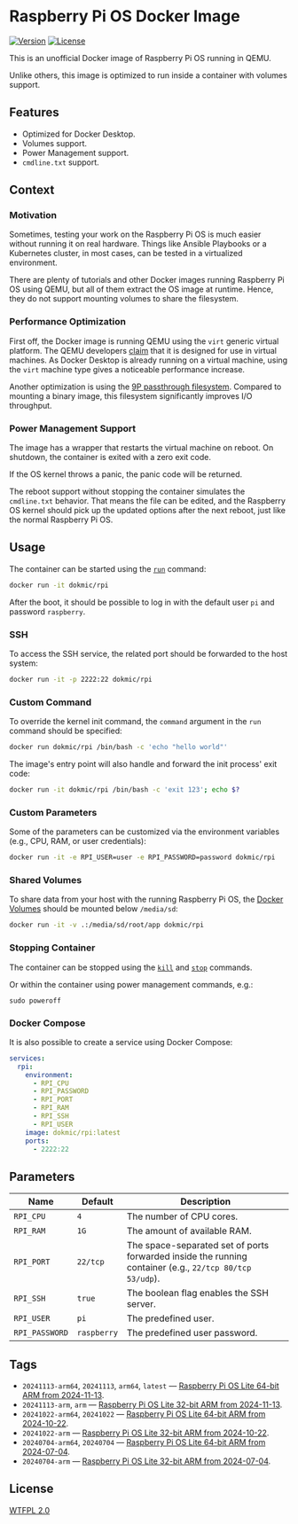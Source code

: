 # Raspberry Pi OS Docker Image
[![Version](https://img.shields.io/github/v/release/dokmic/docker-rpi?label=version)](https://github.com/dokmic/docker-rpi/releases/latest)
[![License][license-image]][license]

This is an unofficial Docker image of Raspberry Pi OS running in QEMU.

Unlike others, this image is optimized to run inside a container with volumes support.

## Features
- Optimized for Docker Desktop.
- Volumes support.
- Power Management support.
- `cmdline.txt` support.

## Context
### Motivation
Sometimes, testing your work on the Raspberry Pi OS is much easier without running it on real hardware.
Things like Ansible Playbooks or a Kubernetes cluster, in most cases, can be tested in a virtualized environment.

There are plenty of tutorials and other Docker images running Raspberry Pi OS using QEMU, but all of them extract the OS image at runtime.
Hence, they do not support mounting volumes to share the filesystem.

### Performance Optimization
First off, the Docker image is running QEMU using the `virt` generic virtual platform.
The QEMU developers [claim](https://www.qemu.org/docs/master/system/arm/virt.html) that it is designed for use in virtual machines.
As Docker Desktop is already running on a virtual machine, using the `virt` machine type gives a noticeable performance increase.

Another optimization is using the [9P passthrough filesystem](https://wiki.qemu.org/Documentation/9p).
Compared to mounting a binary image, this filesystem significantly improves I/O throughput.

### Power Management Support
The image has a wrapper that restarts the virtual machine on reboot.
On shutdown, the container is exited with a zero exit code.

If the OS kernel throws a panic, the panic code will be returned.

The reboot support without stopping the container simulates the `cmdline.txt` behavior.
That means the file can be edited, and the Raspberry OS kernel should pick up the updated options after the next reboot, just like the normal Raspberry Pi OS.

## Usage
The container can be started using the [`run`](https://docs.docker.com/reference/cli/docker/container/run/) command:

```bash
docker run -it dokmic/rpi
```

After the boot, it should be possible to log in with the default user `pi` and password `raspberry`.

### SSH
To access the SSH service, the related port should be forwarded to the host system:
```bash
docker run -it -p 2222:22 dokmic/rpi
```

### Custom Command
To override the kernel init command, the `command` argument in the `run` command should be specified:
```bash
docker run dokmic/rpi /bin/bash -c 'echo "hello world"'
```

The image's entry point will also handle and forward the init process' exit code:
```bash
docker run -it dokmic/rpi /bin/bash -c 'exit 123'; echo $?
```

### Custom Parameters
Some of the parameters can be customized via the environment variables (e.g., CPU, RAM, or user credentials):
```bash
docker run -it -e RPI_USER=user -e RPI_PASSWORD=password dokmic/rpi
```

### Shared Volumes
To share data from your host with the running Raspberry Pi OS, the [Docker Volumes](https://docs.docker.com/engine/storage/volumes/) should be mounted below `/media/sd`:
```bash
docker run -it -v .:/media/sd/root/app dokmic/rpi
```

### Stopping Container
The container can be stopped using the [`kill`](https://docs.docker.com/reference/cli/docker/container/kill/) and [`stop`](https://docs.docker.com/reference/cli/docker/container/stop/) commands.

Or within the container using power management commands, e.g.:
```
sudo poweroff
```

### Docker Compose
It is also possible to create a service using Docker Compose:
```yaml
services:
  rpi:
    environment:
      - RPI_CPU
      - RPI_PASSWORD
      - RPI_PORT
      - RPI_RAM
      - RPI_SSH
      - RPI_USER
    image: dokmic/rpi:latest
    ports:
      - 2222:22
```

## Parameters
Name | Default | Description
--- | --- | ---
`RPI_CPU` | `4` | The number of CPU cores.
`RPI_RAM` | `1G` | The amount of available RAM.
`RPI_PORT` | `22/tcp` | The space-separated set of ports forwarded inside the running container (e.g., `22/tcp 80/tcp 53/udp`).
`RPI_SSH` | `true` | The boolean flag enables the SSH server.
`RPI_USER` | `pi` | The predefined user.
`RPI_PASSWORD` | `raspberry` | The predefined user password.

## Tags
- `20241113-arm64`, `20241113`, `arm64`, `latest` &mdash; [Raspberry Pi OS Lite 64-bit ARM from 2024-11-13](https://downloads.raspberrypi.com/raspios_lite_arm64/images/raspios_lite_arm64-2024-11-18/).
- `20241113-arm`, `arm` &mdash; [Raspberry Pi OS Lite 32-bit ARM from 2024-11-13](https://downloads.raspberrypi.com/raspios_lite_armhf/images/raspios_lite_armhf-2024-11-18/).
- `20241022-arm64`, `20241022` &mdash; [Raspberry Pi OS Lite 64-bit ARM from 2024-10-22](https://downloads.raspberrypi.com/raspios_lite_arm64/images/raspios_lite_arm64-2024-10-28/).
- `20241022-arm` &mdash; [Raspberry Pi OS Lite 32-bit ARM from 2024-10-22](https://downloads.raspberrypi.com/raspios_lite_armhf/images/raspios_lite_armhf-2024-10-28/).
- `20240704-arm64`, `20240704` &mdash; [Raspberry Pi OS Lite 64-bit ARM from 2024-07-04](https://downloads.raspberrypi.com/raspios_lite_arm64/images/raspios_lite_arm64-2024-07-04/).
- `20240704-arm` &mdash; [Raspberry Pi OS Lite 32-bit ARM from 2024-07-04](https://downloads.raspberrypi.com/raspios_lite_armhf/images/raspios_lite_armhf-2024-07-04/).

## License
[WTFPL 2.0][license]

[license]: http://www.wtfpl.net/
[license-image]: https://img.shields.io/badge/license-WTFPL-blue
